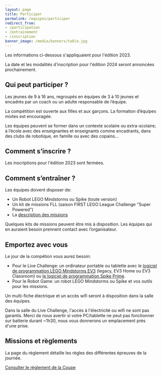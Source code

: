 ```yaml
---
layout: page
title: Participer
permalink: /equipes/participer
redirect_from:
- /participation
- /entrainement
- /inscription
banner_image: /media/banners/table.jpg
---
```


Les informations ci-dessous s'appliquaient pour l'édition 2023.

La date et les modalités d'inscription pour l'édition 2024 seront annoncées prochainement.

## Qui peut participer ?

Les jeunes de 9 à 16 ans, regroupés en équipes de 3 à 10 jeunes et encadrés
par un coach ou un adulte responsable de l’équipe.

La compétition est ouverte aux filles et aux garçons.
La formation d’équipes mixtes est encouragée.

Les équipes peuvent se former dans un contexte scolaire ou extra-scolaire;
à l’école avec des enseignantes et enseignants comme encadrants,
dans des clubs de robotique, en famille ou avec des copains…

## Comment s’inscrire ?

Les inscriptions pour l'édition 2023 sont fermées.

## Comment s’entraîner ?

Les équipes doivent disposer de:

- Un Robot LEGO Mindstorms ou Spike (toute version)
- Un kit de missions FLL (saison FIRST LEGO League Challenge "Super Powered")
- La [description des missions](https://www.first-lego-league.org/en/2022-23-season/challenge-resources/insights-into-season-materials)

Quelques kits de missions peuvent être mis à disposition.
Les équipes qui en auraient besoin prennent contact avec l’organisateur.

## Emportez avec vous

Le jour de la compétion vous aurez besoin:

- Pour le Live Challenge: un ordinateur portable ou tablette avec le [logiciel de programmation LEGO Mindstorms EV3](https://www.lego.com/fr-fr/themes/mindstorms/downloads) (legacy, EV3 Home ou EV3 Classroom) ou [le logiciel de programmation Spike Prime](https://education.lego.com/fr-fr/downloads/spike-app/software).
- Pour le Robot Game: un robot LEGO Mindstorms ou Spike et vos outils pour les missions.

Un multi-fiche électrique et un accès wifi seront à disposition dans la salle des équipes.

Dans la salle du Live Challenge, l'accès à l'électricité ou wifi ne sont pas garantis.
Merci de nous avertir si votre PC/tablette ne peut pas fonctionner sur batterie durant ~1h30, nous vous donnerons un emplacement près d'une prise.

## Missions et règlements

La page du règlement détaille les règles des différentes épreuves de la journée.

<a class="btn btn-default" href="/equipes/reglement">Consulter le règlement de la Coupe</a>
